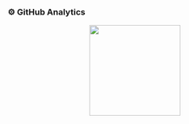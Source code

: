 ### ⚙️  GitHub Analytics

<p align="center">
<a href="https://github.com/edeneast">
  <img height="180em" src="https://github-readme-stats-eight-theta.vercel.app/api?username=elan-msahan&show_icons=true&theme=algolia&include_all_commits=true&count_private=true"/>
</a>
</p>
